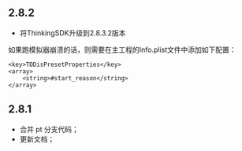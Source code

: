 ## 2.8.2
* 将ThinkingSDK升级到2.8.3.2版本

如果跑模拟器崩溃的话，则需要在主工程的Info.plist文件中添加如下配置：

```
<key>TDDisPresetProperties</key>
<array>
	<string>#start_reason</string>
</array>
```

## 2.8.1
* 合并 pt 分支代码；
* 更新文档；
